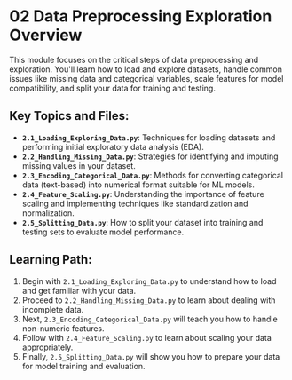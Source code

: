 # 02 Data Preprocessing Exploration Overview

This module focuses on the critical steps of data preprocessing and exploration. You'll learn how to load and explore datasets, handle common issues like missing data and categorical variables, scale features for model compatibility, and split your data for training and testing.

## Key Topics and Files:

-   **`2.1_Loading_Exploring_Data.py`**: Techniques for loading datasets and performing initial exploratory data analysis (EDA).
-   **`2.2_Handling_Missing_Data.py`**: Strategies for identifying and imputing missing values in your dataset.
-   **`2.3_Encoding_Categorical_Data.py`**: Methods for converting categorical data (text-based) into numerical format suitable for ML models.
-   **`2.4_Feature_Scaling.py`**: Understanding the importance of feature scaling and implementing techniques like standardization and normalization.
-   **`2.5_Splitting_Data.py`**: How to split your dataset into training and testing sets to evaluate model performance.

## Learning Path:

1.  Begin with `2.1_Loading_Exploring_Data.py` to understand how to load and get familiar with your data.
2.  Proceed to `2.2_Handling_Missing_Data.py` to learn about dealing with incomplete data.
3.  Next, `2.3_Encoding_Categorical_Data.py` will teach you how to handle non-numeric features.
4.  Follow with `2.4_Feature_Scaling.py` to learn about scaling your data appropriately.
5.  Finally, `2.5_Splitting_Data.py` will show you how to prepare your data for model training and evaluation.
